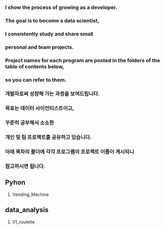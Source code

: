 ### I show the process of growing as a developer.
### The goal is to become a data scientist,
### I consistently study and share small
### personal and team projects.
### Project names for each program are posted in the folders of the table of contents below,
### so you can refer to them.

### 개발자로써 성장해 가는 과정을 보여드립니다.
### 목표는 데이터 사이언티스트이고,
### 꾸준히 공부해서 소소한
### 개인 및 팀 프로젝트를 공유하고 있습니다.
### 아래 목차의 폴더에 각각 프로그램의 프로젝트 이름이 게시되니
### 참고하시면 됩니다.

## Pyhon
1. Vending_Machine

## data_analysis
1. 01_roulette
